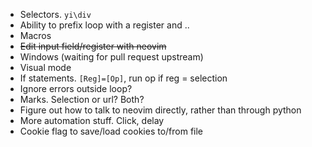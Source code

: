 * Selectors. `yi\div`
* Ability to prefix loop with a register and ..
* Macros
* <s>Edit input field/register with neovim</s>
* Windows (waiting for pull request upstream)
* Visual mode
* If statements. `[Reg]=[Op]`, run op if reg = selection
* Ignore errors outside loop?
* Marks. Selection or url? Both?
* Figure out how to talk to neovim directly, rather than through python
* More automation stuff. Click, delay
* Cookie flag to save/load cookies to/from file
